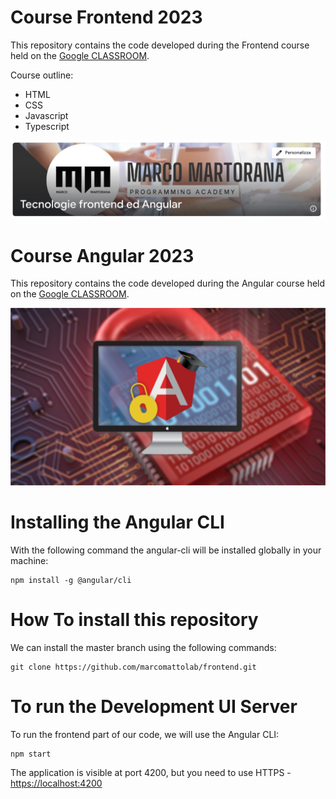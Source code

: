 # Course Frontend 2023

This repository contains the code developed during the Frontend course held on the [Google CLASSROOM](https://classroom.google.com/c/NjEzOTE0MTI2Mzkz).

Course outline:
- HTML
- CSS
- Javascript
- Typescript
  
![Angular Course](https://github.com/marcomattolab/frontend/blob/main/frontend.png)


# Course Angular 2023

This repository contains the code developed during the Angular course held on the [Google CLASSROOM](https://classroom.google.com/c/NjEzOTE0MTI2Mzkz).

![Angular Course](https://github.com/marcomattolab/frontend/blob/main/angular-course.png)

# Installing the Angular CLI

With the following command the angular-cli will be installed globally in your machine:

    npm install -g @angular/cli 

# How To install this repository

We can install the master branch using the following commands:

    git clone https://github.com/marcomattolab/frontend.git
    
# To run the Development UI Server

To run the frontend part of our code, we will use the Angular CLI:

    npm start 

The application is visible at port 4200, but you need to use HTTPS - [https://localhost:4200](https://localhost:4200)
